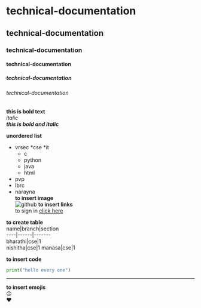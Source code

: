 # technical-documentation
## technical-documentation
### technical-documentation
#### technical-documentation 
##### technical-documentation
###### technical-documentation 

**this is bold text**  
*italic*  
***this is bold and italic***  

**unordered list**
- vrsec 
  *cse
  *it
    - c
    - python
    - java
    - html
- pvp
- lbrc
- narayna  
**to insert image**  
![github](https://github.githubassets.com/images/modules/open_graph/github-mark.png)
**to insert links**  
to sign in [click here](https://github.com/)


**to create table**  
name|branch|section  
----|------|-------  
bharathi|cse|1  
nishitha|cse|1
manasa|cse|1

**to insert code**
```python
print("hello every one")
```
---------------------------------------------------------------------------------------------------------------------
**to insert emojis**  
:wink:  
:heart:

